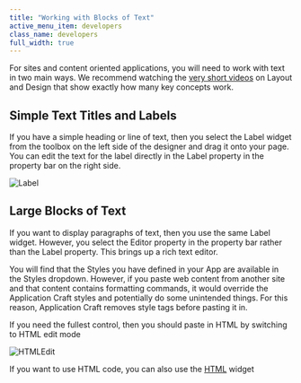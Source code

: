 ```yaml
---
title: "Working with Blocks of Text"
active_menu_item: developers
class_name: developers
full_width: true
---
```



For sites and content oriented applications, you will need to work with text in two main ways. We recommend watching the [very short videos](http://www.applicationcraft.com/mobile-application/developer-center/training-videos) on Layout and Design that show exactly how many key concepts work.

## Simple Text Titles and Labels

If you have a simple heading or line of text, then you select the Label widget from the toolbox on the left side of the designer and drag it onto your page. You can edit the text for the label directly in the Label property in the property bar on the right side.

![Label](/img/docs/label.png)

## Large Blocks of Text

If you want to display paragraphs of text, then you use the same Label widget. However, you select the Editor property in the property bar rather than the Label property. This brings up a rich text editor.

You will find that the Styles you have defined in your App are available in the Styles dropdown. However, if you paste web content from another site and that content contains formatting commands, it would override the Application Craft styles and potentially do some unintended things. For this reason, Application Craft removes style tags before pasting it in.

If you need the fullest control, then you should paste in HTML by switching to HTML edit mode

![HTMLEdit](/img/docs/htmledit.zoom72.png)

If you want to use HTML code, you can also use the [HTML](../../widget-properties-events/common/html2) widget

